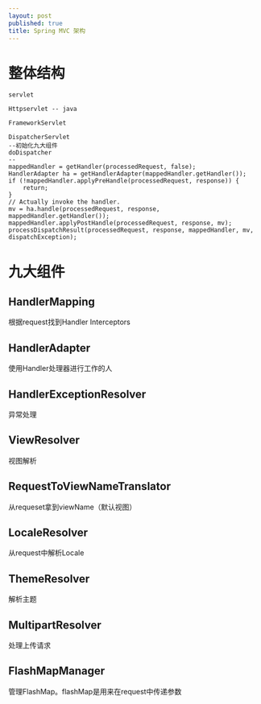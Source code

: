 ```yaml
---
layout: post
published: true
title: Spring MVC 架构
---
```

# 整体结构
	servlet 
    
    Httpservlet -- java
    
    FrameworkServlet
    
    DispatcherServlet
    --初始化九大组件
    doDispatcher
    --
    mappedHandler = getHandler(processedRequest, false);
	HandlerAdapter ha = getHandlerAdapter(mappedHandler.getHandler());
	if (!mappedHandler.applyPreHandle(processedRequest, response)) {
		return;
	}
	// Actually invoke the handler.
	mv = ha.handle(processedRequest, response, mappedHandler.getHandler());
	mappedHandler.applyPostHandle(processedRequest, response, mv);
	processDispatchResult(processedRequest, response, mappedHandler, mv, dispatchException);

# 九大组件


## HandlerMapping
根据request找到Handler Interceptors

## HandlerAdapter
使用Handler处理器进行工作的人

## HandlerExceptionResolver
异常处理

## ViewResolver
视图解析

## RequestToViewNameTranslator
从requeset拿到viewName（默认视图）

## LocaleResolver
从request中解析Locale

## ThemeResolver
解析主题

## MultipartResolver
处理上传请求

## FlashMapManager
管理FlashMap。flashMap是用来在request中传递参数


